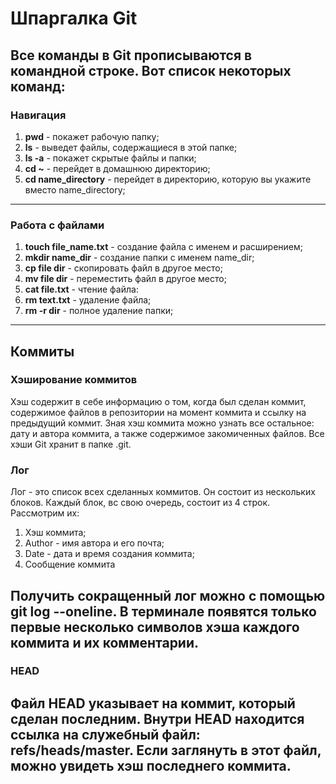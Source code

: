 # Шпаргалка Git
## Все команды в Git прописываются в командной строке. Вот список некоторых команд:
### Навигация
1. **pwd** - покажет рабочую папку;
2. **ls** - выведет файлы, содержащиеся в этой папке;
3. **ls -a** - покажет скрытые файлы и папки;
4. **cd ~** - перейдет в домашнюю директорию;
5. **cd name_directory** - перейдет в директорию, которую вы укажите вместо name_directory;
---
### Работа с файлами
1. **touch file_name.txt** - создание файла с именем и расширением;
2. **mkdir name_dir** - создание папки с именем name_dir;
3. **cp file dir** - скопировать файл в другое место;
4. **mv file dir** - переместить файл в другое место;
5. **cat file.txt** - чтение файла:
6. **rm text.txt** - удаление файла;
7. **rm -r dir** - полное удаление папки;
---
## Коммиты
### Хэширование коммитов
Хэш содержит в себе информацию о том, когда был сделан коммит, содержимое файлов в репозитории на момент коммита и ссылку на предыдущий коммит. Зная хэш коммита можно узнать все остальное: дату и автора коммита, а также содержимое закомиченных файлов. Все хэши Git хранит в папке .git. 
### Лог
Лог - это список всех сделанных коммитов. Он состоит из нескольких блоков. Каждый блок, вс свою очередь, состоит из 4 строк. Рассмотрим их:
1. Хэш коммита;
2. Author - имя автора и его почта;
3. Date - дата и время создания коммита;
4. Сообщение коммита

Получить сокращенный лог можно с помощью git log --oneline. В терминале появятся только первые несколько символов хэша каждого коммита и их комментарии.
---
### HEAD
Файл HEAD указывает на коммит, который сделан последним. Внутри HEAD находится ссылка на служебный файл: **refs/heads/master**. Если заглянуть в этот файл, можно увидеть хэш последнего коммита.
---
